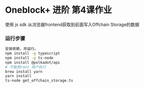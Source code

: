 # Oneblock+ 进阶 第4课作业
使用 js sdk 从浏览器frontend获取到前面写入Offchain Storage的数据

### 运行步骤
```sh
安装依赖，并运行。
npm install -g typescript
npm install -g ts-node
npm install @polkadot/api
# 不能用root 用户执行
brew install yarn
yarn install
ts-node get_offchain_storage.ts
```